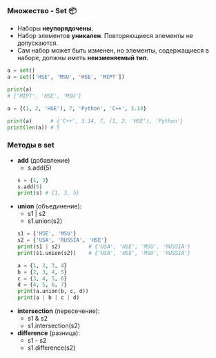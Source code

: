 ### Множество - Set :package:

* Наборы __неупорядочены__.
* Набор элементов __уникален__. Повторяющиеся элементы не допускаются.
* Сам набор может быть изменен, но элементы, содержащиеся в наборе, должны иметь __неизменяемый тип__.

```python
a = set()
a = set(['HSE', 'MSU', 'HSE', 'MIPT'])

print(a)
# {'MIPT', 'HSE', 'MSU'}
```

```python
a = {(1, 2, 'HSE'), 7, 'Python', 'C++', 3.14}

print(a)      # {'C++', 3.14, 7, (1, 2, 'HSE'), 'Python'}
print(len(a)) # 5
```
### __Методы__ в set

 * __add__ (добавление)
     * s.add(5)
     ```python
    s = {1, 3}
    s.add(5)
    print(s) # {1, 3, 5}
     ```
 * __union__ (объединение):
     * s1 | s2
     * s1.union(s2)
     ```python
     s1 = {'HSE', 'MSU'}
     s2 = {'USA', 'RUSSIA', 'HSE'}
     print(s1 | s2)         # {'USA', 'HSE', 'MSU', 'RUSSIA'} 
     print(s1.union(s2))    # {'USA', 'HSE', 'MSU', 'RUSSIA'}
     ```
     ```python
     a = {1, 2, 3, 4}
     b = {2, 3, 4, 5}
     c = {3, 4, 5, 6}
     d = {4, 5, 6, 7}
     print(a.union(b, c, d))
     print(a | b | c | d)
     ```
 * __intersection__ (пересечение):
     * s1 & s2
     * s1.intersection(s2)
  * __difference__ (разница):
     * s1 - s2
     * s1.difference(s2)
